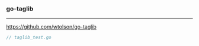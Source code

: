 ### go-taglib
---
https://github.com/wtolson/go-taglib

```go
// taglib_test.go




```

```
```

```
```


